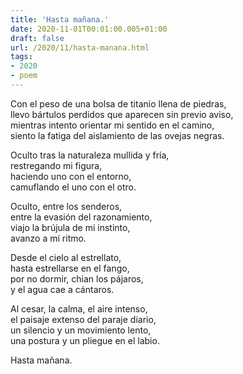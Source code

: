 ```yaml
---
title: 'Hasta mañana.'
date: 2020-11-01T00:01:00.005+01:00
draft: false
url: /2020/11/hasta-manana.html
tags: 
- 2020
- poem
---
```


Con el peso de una bolsa de titanio llena de piedras,  
llevo bártulos perdidos que aparecen sin previo aviso,  
mientras intento orientar mi sentido en el camino,  
siento la fatiga del aislamiento de las ovejas negras.  

Oculto tras la naturaleza mullida y fría,  
restregando mi figura,  
haciendo uno con el entorno,  
camuflando el uno con el otro.  

Oculto, entre los senderos,  
entre la evasión del razonamiento,  
viajo la brújula de mi instinto,  
avanzo a mí ritmo.  

Desde el cielo al estrellato,   
hasta estrellarse en el fango,  
por no dormir, chian los pájaros,  
y el agua cae a cántaros.  

Al cesar, la calma, el aire intenso,  
el paisaje extenso del paraje diario,  
un silencio y un movimiento lento,  
una postura y un pliegue en el labio.  

Hasta mañana.  